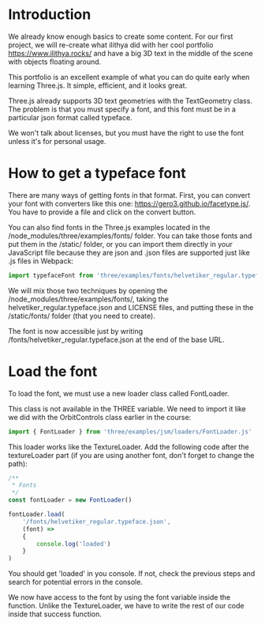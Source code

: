 # Introduction 

We already know enough basics to create some content. For our first project, we will re-create what ilithya did with her cool portfolio https://www.ilithya.rocks/ and have a big 3D text in the middle of the scene with objects floating around.

This portfolio is an excellent example of what you can do quite early when learning Three.js. It simple, efficient, and it looks great.

Three.js already supports 3D text geometries with the TextGeometry class. The problem is that you must specify a font, and this font must be in a particular json format called typeface.

We won't talk about licenses, but you must have the right to use the font unless it's for personal usage.

# How to get a typeface font
  
There are many ways of getting fonts in that format. First, you can convert your font with converters like this one: https://gero3.github.io/facetype.js/. You have to provide a file and click on the convert button.

You can also find fonts in the Three.js examples located in the /node_modules/three/examples/fonts/ folder. You can take those fonts and put them in the /static/ folder, or you can import them directly in your JavaScript file because they are json and .json files are supported just like .js files in Webpack:
```javascript
import typefaceFont from 'three/examples/fonts/helvetiker_regular.typeface.json'
```
We will mix those two techniques by opening the /node_modules/three/examples/fonts/, taking the helvetiker_regular.typeface.json and LICENSE files, and putting these in the /static/fonts/ folder (that you need to create).

The font is now accessible just by writing /fonts/helvetiker_regular.typeface.json at the end of the base URL.

# Load the font
  
To load the font, we must use a new loader class called FontLoader.

This class is not available in the THREE variable. We need to import it like we did with the OrbitControls class earlier in the course:

```javascript
import { FontLoader } from 'three/examples/jsm/loaders/FontLoader.js'
```
This loader works like the TextureLoader. Add the following code after the textureLoader part (if you are using another font, don't forget to change the path):
```javascript
/**
 * Fonts
 */
const fontLoader = new FontLoader()

fontLoader.load(
    '/fonts/helvetiker_regular.typeface.json',
    (font) =>
    {
        console.log('loaded')
    }
)
```
You should get 'loaded' in you console. If not, check the previous steps and search for potential errors in the console.

We now have access to the font by using the font variable inside the function. Unlike the TextureLoader, we have to write the rest of our code inside that success function.

